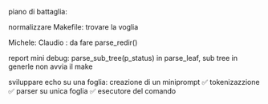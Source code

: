 piano di battaglia: 

normalizzare Makefile:
	trovare la voglia

Michele: 
Claudio : da fare parse_redir()

report mini debug: parse_sub_tree(p_status) in parse_leaf, sub tree in generle non avvia il make

sviluppare echo su una foglia:
	creazione di un miniprompt ✅
	tokenizazzione ✅
	parser su unica foglia ✅
	esecutore del comando
